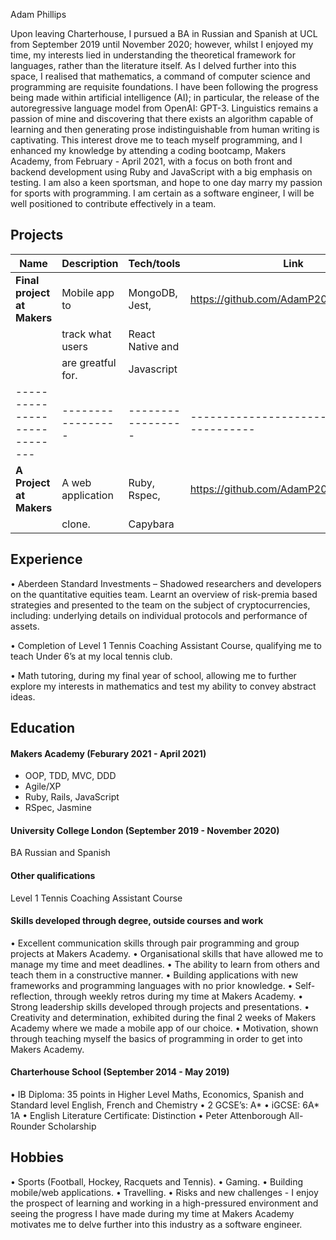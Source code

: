 Adam Phillips

Upon leaving Charterhouse, I pursued a BA in Russian and Spanish at UCL from September 2019 until November 2020; however, whilst I enjoyed my time, my interests lied in understanding the theoretical framework for languages, rather than the literature itself. As I delved further into this space, I realised that mathematics, a command of computer science and programming are requisite foundations. I have been following the progress being made within artificial intelligence (AI); in particular, the release of the autoregressive language model from OpenAI: GPT-3. Linguistics remains a passion of mine and discovering that there exists an algorithm capable of learning and then generating prose indistinguishable from human writing is captivating. This interest drove me to teach myself programming, and I enhanced my knowledge by attending a coding bootcamp, Makers Academy, from February - April 2021, with a focus on both front and backend development using Ruby and JavaScript with a big emphasis on testing. I am also a keen sportsman, and hope to one day marry my passion for sports with programming. I am certain as a software engineer, I will be well positioned to contribute effectively in a team.

## Projects

| Name                         | Description       | Tech/tools        | Link                                     |
| ---------------------------- | ----------------- | ----------------- | ---------------------------------------- |
| **Final project at Makers**  | Mobile app to     | MongoDB, Jest,    |  https://github.com/AdamP2000/Grappitude |
|                              | track what users  | React Native and  |                                          |
|                              | are greatful for. | Javascript        |                                          |
| ---------------------------- | ----------------- | ----------------- |----------------------------------------- |
| **A Project at Makers**      | A web application | Ruby, Rspec,      | https://github.com/AdamP2000/makersbnb   |                                                                     |                              | of an AirBNB      | PSQL, Sinatra and |                                          |
|                              | clone.            | Capybara          |                                          |

## Experience

•	Aberdeen Standard Investments – Shadowed researchers and developers on the quantitative equities team. Learnt an overview of risk-premia based strategies and presented to the team on the subject of cryptocurrencies, including: underlying details on individual protocols and performance of assets.

•	Completion of Level 1 Tennis Coaching Assistant Course, qualifying me to teach Under 6’s at my local tennis club.

•	Math tutoring, during my final year of school, allowing me to further explore my interests in mathematics and test my ability to convey abstract ideas.


## Education

#### Makers Academy (Feburary 2021 - April 2021)

- OOP, TDD, MVC, DDD
- Agile/XP
- Ruby, Rails, JavaScript
- RSpec, Jasmine

#### University College London (September 2019 - November 2020)

BA Russian and Spanish 

#### Other qualifications

Level 1 Tennis Coaching Assistant Course

#### Skills developed through degree, outside courses and work

•	Excellent communication skills through pair programming and group projects at Makers Academy.
•	Organisational skills that have allowed me to manage my time and meet deadlines.
•	The ability to learn from others and teach them in a constructive manner.
•	Building applications with new frameworks and programming languages with no prior knowledge. 
•	Self-reflection, through weekly retros during my time at Makers Academy.
•	Strong leadership skills developed through projects and presentations.
•	Creativity and determination, exhibited during the final 2 weeks of Makers Academy where we made a mobile app of our choice.
•	Motivation, shown through teaching myself the basics of programming in order to get into Makers Academy.

#### Charterhouse School (September 2014 - May 2019)

•	IB Diploma: 35 points in Higher Level Maths, Economics, Spanish and Standard level English, French and Chemistry
•	2 GCSE’s: A* 
•	iGCSE: 6A* 1A
•	English Literature Certificate: Distinction
•	Peter Attenborough All-Rounder Scholarship 


## Hobbies

•	Sports (Football, Hockey, Racquets and Tennis).
•	Gaming.
•	Building mobile/web applications. 
•	Travelling.
•	Risks and new challenges - I enjoy the prospect of learning and working in a high-pressured environment and seeing the progress I have made during my time at Makers Academy motivates me to delve further into this industry as a software engineer.

